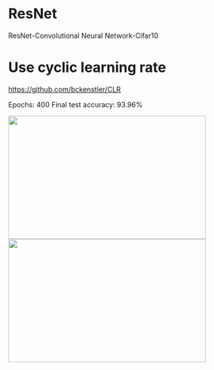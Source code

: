 # ResNet
 ResNet-Convolutional Neural Network-Cifar10

# Use cyclic learning rate
https://github.com/bckenstler/CLR


Epochs: 400 
Final test accuracy: 93.96%

<p float="left">
 <img src="https://user-images.githubusercontent.com/55184529/65692539-51510280-e0a5-11e9-9c54-7209cd26f970.png"  width="400" height="250">
 <img src="https://user-images.githubusercontent.com/55184529/65692540-51510280-e0a5-11e9-9ab8-5d3f64ea6108.png"  width="400" height="250">
</p>
